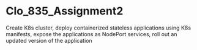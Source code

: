 # Clo_835_Assignment2
Create K8s cluster, deploy containerized stateless applications using K8s manifests, expose the applications as NodePort services, roll out an updated version of the application 
